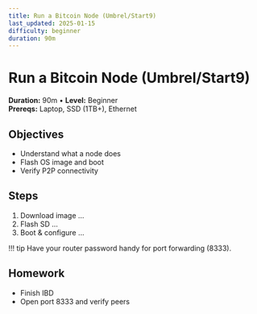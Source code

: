 ```yaml
---
title: Run a Bitcoin Node (Umbrel/Start9)
last_updated: 2025-01-15
difficulty: beginner
duration: 90m
---
```


# Run a Bitcoin Node (Umbrel/Start9)

**Duration:** 90m • **Level:** Beginner  
**Prereqs:** Laptop, SSD (1TB+), Ethernet

## Objectives
- Understand what a node does
- Flash OS image and boot
- Verify P2P connectivity

## Steps
1. Download image …
2. Flash SD …
3. Boot & configure …

!!! tip
    Have your router password handy for port forwarding (8333).

## Homework
- Finish IBD
- Open port 8333 and verify peers
